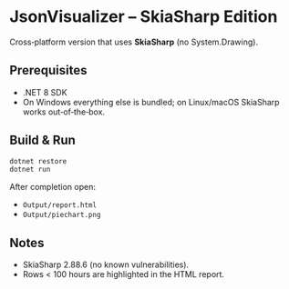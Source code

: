 # JsonVisualizer – SkiaSharp Edition

Cross‑platform version that uses **SkiaSharp** (no System.Drawing).

## Prerequisites
* .NET 8 SDK
* On Windows everything else is bundled; on Linux/macOS SkiaSharp works out‑of‑the‑box.

## Build & Run
```bash
dotnet restore
dotnet run
```

After completion open:
* `Output/report.html`
* `Output/piechart.png`

## Notes
* SkiaSharp 2.88.6 (no known vulnerabilities).
* Rows < 100 hours are highlighted in the HTML report.